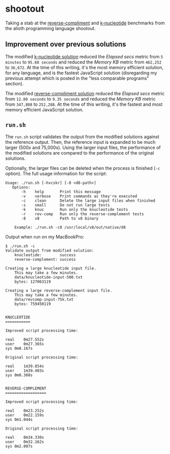 # shootout

Taking a stab at the [reverse-compliment](http://benchmarksgame.alioth.debian.org/u32/performance.php?test=revcomp) and [k-nucleotide](http://benchmarksgame.alioth.debian.org/u32/performance.php?test=knucleotide) benchmarks from the alioth programming language shootout.

## Improvement over previous solutions

The modified [k-nucleotide solution](http://benchmarksgame.alioth.debian.org/u32/program.php?test=knucleotide&lang=v8&id=5) reduced the _Elapsed secs_ metric from `5 minutes` to `95.68 seconds` and reduced the _Memory KB_ metric from `462,252` to `36,672`. At the time of this writing, it's the most memory efficient solution, for any language, and is the fastest JavaScript solution (disregarding my previous attempt which is posted in the "less comparable programs" section).

The modified [reverse-compliment solution](http://benchmarksgame.alioth.debian.org/u32/program.php?test=revcomp&lang=v8&id=4) reduced the _Elapsed secs_ metric from `12.80 seconds` to `9.35 seconds` and reduced the _Memory KB_ metric from `347,808` to `252,288`. At the time of this writing, it's the fastest and most memory efficient JavaScript solution.

## `run.sh`

The `run.sh` script validates the output from the modified solutions against the reference output. Then, the reference input is expanded to be much larger (500x and 75,000x). Using the larger input files, the performance of the modified solutions are compared to the performance of the original solutions. 

Optionally, the larger files can be deleted when the process is finished (`-c` option). The full usage information for the script:

    Usage: ./run.sh [-hvcskr] [-8 <d8-path>]
       Options:
           -h    help       Print this message
           -v    verbose    Print commands as they're executed
           -c    clean      Delete the large input files when finished
           -s    small      Do not run large tests
           -k    knuc       Run only the knucleotide tests
           -r    rev-comp   Run only the reverse-complement tests
           -8    v8         Path to v8 binary

        Example: ./run.sh -c8 /usr/local/v8/out/native/d8

Output when run on my MacBookPro:

    $ ./run.sh -c
    Validate output from modified solution:
        knucleotide:        success
        reverse-complement: success

    Creating a large knucleotide input file. 
        This may take a few minutes.
        data/knucleotide-input-500.txt
        bytes: 127063119

    Creating a large reverse-complement input file. 
        This may take a few minutes.
        data/revcomp-input-75k.txt
        bytes: 759450119


    KNUCLEOTIDE
    ===========

    Improved script processing time:

    real    0m27.552s
    user    0m27.365s
    sys 0m0.167s

    Original script processing time:

    real    1m39.854s
    user    1m39.403s
    sys 0m0.360s


    REVERSE-COMPLEMENT
    ==================

    Improved script processing time:

    real    0m23.252s
    user    0m22.159s
    sys 0m1.044s

    Original script processing time:

    real    0m34.330s
    user    0m32.162s
    sys 0m2.007s


